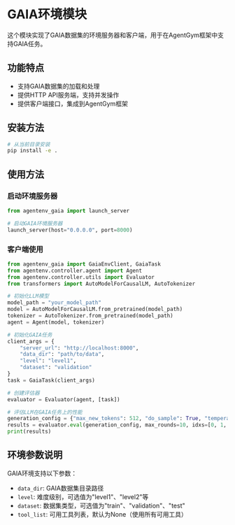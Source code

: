 # GAIA环境模块

这个模块实现了GAIA数据集的环境服务器和客户端，用于在AgentGym框架中支持GAIA任务。

## 功能特点

- 支持GAIA数据集的加载和处理
- 提供HTTP API服务端，支持并发操作
- 提供客户端接口，集成到AgentGym框架

## 安装方法

```bash
# 从当前目录安装
pip install -e .
```

## 使用方法

### 启动环境服务器

```python
from agentenv_gaia import launch_server

# 启动GAIA环境服务器
launch_server(host="0.0.0.0", port=8000)
```

### 客户端使用

```python
from agentenv_gaia import GaiaEnvClient, GaiaTask
from agentenv.controller.agent import Agent
from agentenv.controller.utils import Evaluator
from transformers import AutoModelForCausalLM, AutoTokenizer

# 初始化LLM模型
model_path = "your_model_path"
model = AutoModelForCausalLM.from_pretrained(model_path)
tokenizer = AutoTokenizer.from_pretrained(model_path)
agent = Agent(model, tokenizer)

# 初始化GAIA任务
client_args = {
    "server_url": "http://localhost:8000",
    "data_dir": "path/to/data",
    "level": "level1",
    "dataset": "validation"
}
task = GaiaTask(client_args)

# 创建评估器
evaluator = Evaluator(agent, [task])

# 评估LLM在GAIA任务上的性能
generation_config = {"max_new_tokens": 512, "do_sample": True, "temperature": 0.7}
results = evaluator.eval(generation_config, max_rounds=10, idxs=[0, 1, 2])
print(results)
```

## 环境参数说明

GAIA环境支持以下参数：

- `data_dir`: GAIA数据集目录路径
- `level`: 难度级别，可选值为"level1"、"level2"等
- `dataset`: 数据集类型，可选值为"train"、"validation"、"test"
- `tool_list`: 可用工具列表，默认为None（使用所有可用工具）
